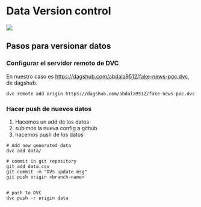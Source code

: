 # Data Version control 

![](https://repository-images.githubusercontent.com/83878269/a5c64400-8fdd-11ea-9851-ec57bc168db5)

## Pasos para versionar datos

### Configurar el servidor remoto de DVC
En nuestro caso es https://dagshub.com/abdala9512/fake-news-poc.dvc, de dagshub.
```
dvc remote add origin https://dagshub.com/abdala9512/fake-news-poc.dvc
```

### Hacer push de nuevos datos

1. Hacemos un add de los datos
2. subimos la nueva config a github
3. hacemos push de los datos
```
# Add new generated data 
dvc add data/

# commit in git repository
git add data.csv
git commit -m "DVS update msg"
git push origin <branch-name>


# push to DVC
dvc push -r origin data
```